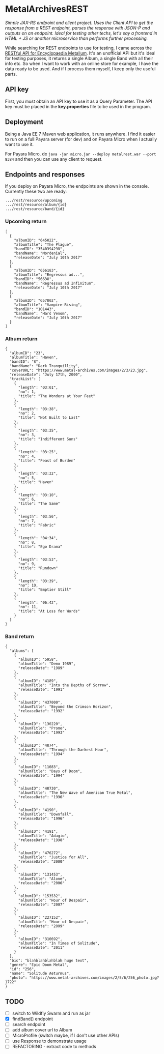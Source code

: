 # MetalArchivesREST

_Simple JAX-RS endpoint and client project. Uses the Client API to get the response from a REST endpoint, parses the response with JSON-P and outputs on an endpoint. Ideal for testing other techs, let's say a frontend in HTML + JS or another microservice than performs further processing._

While searching for REST endpoints to use for testing, I came across the [RESTful API for Encyclopaedia Metallum](http://em.wemakesites.net/#/overview). It's an unofficial API but it's ideal for testing purposes, it returns a single Album, a single Band with all their info etc. So when I want to work with an online store for example, I have the data ready to be used. And if I process them myself, I keep only the useful parts.

## API key
First, you must obtain an API key to use it as a Query Parameter. The API key must be placed in the **key.properties** file to be used in the program.

## Deployment
Being a Java EE 7 Maven web application, it runs anywhere. I find it easier to run on a full Payara server (for dev) and on Payara Micro when I actually want to use it.

For Payara Micro, do `java -jar micro.jar --deploy metalrest.war --port 8384` and then you can use any client to request.

## Endpoints and responses
If you deploy on Payara Micro, the endpoints are shown in the console. Currently these two are ready:
```
.../rest/resource/upcoming
.../rest/resource/album/{id}
.../rest/resource/band/{id}
```
### Upcoming return
```
[
  {
    "albumID": "645022",
    "albumTitle": "The Plague",
    "bandID": "3540394298",
    "bandName": "Mordenial",
    "releaseDate": "July 10th 2017"
  },
  {
    "albumID": "656183",
    "albumTitle": "Regressus ad...",
    "bandID": "56638",
    "bandName": "Regressus ad Infinitum",
    "releaseDate": "July 10th 2017"
  },
  {
    "albumID": "657802",
    "albumTitle": "Vampire Rising",
    "bandID": "101443",
    "bandName": "Hard Venom",
    "releaseDate": "July 10th 2017"
  }
]
```
### Album return
```
{
  "albumID": "23",
  "albumTitle": "Haven",
  "bandID": "8",
  "bandName": "Dark Tranquillity",
  "coverURL": "https://www.metal-archives.com/images/2/3/23.jpg",
  "releaseDate": "July 17th, 2000",
  "trackList": [
    {
      "length": "03:01",
      "no": 1,
      "title": "The Wonders at Your Feet"
    },
    {
      "length": "03:38",
      "no": 2,
      "title": "Not Built to Last"
    },
    {
      "length": "03:35",
      "no": 3,
      "title": "Indifferent Suns"
    },
    {
      "length": "03:25",
      "no": 4,
      "title": "Feast of Burden"
    },
    {
      "length": "03:32",
      "no": 5,
      "title": "Haven"
    },
    {
      "length": "03:10",
      "no": 6,
      "title": "The Same"
    },
    {
      "length": "03:56",
      "no": 7,
      "title": "Fabric"
    },
    {
      "length": "04:34",
      "no": 8,
      "title": "Ego Drama"
    },
    {
      "length": "03:53",
      "no": 9,
      "title": "Rundown"
    },
    {
      "length": "03:39",
      "no": 10,
      "title": "Emptier Still"
    },
    {
      "length": "06:42",
      "no": 11,
      "title": "At Loss for Words"
    }
  ]
}
```
### Band return
```
{
  "albums": [
    {
      "albumID": "5958",
      "albumTitle": "Demo 1989",
      "releaseDate": "1989"
    },
    {
      "albumID": "4189",
      "albumTitle": "Into the Depths of Sorrow",
      "releaseDate": "1991"
    },
    {
      "albumID": "437000",
      "albumTitle": "Beyond the Crimson Horizon",
      "releaseDate": "1992"
    },
    {
      "albumID": "130220",
      "albumTitle": "Promo",
      "releaseDate": "1993"
    },
    {
      "albumID": "4074",
      "albumTitle": "Through the Darkest Hour",
      "releaseDate": "1994"
    },
    {
      "albumID": "11083",
      "albumTitle": "Days of Doom",
      "releaseDate": "1994"
    },
    {
      "albumID": "40730",
      "albumTitle": "The New Wave of American True Metal",
      "releaseDate": "1996"
    },
    {
      "albumID": "4190",
      "albumTitle": "Downfall",
      "releaseDate": "1996"
    },
    {
      "albumID": "4191",
      "albumTitle": "Adagio",
      "releaseDate": "1998"
    },
    {
      "albumID": "476272",
      "albumTitle": "Justice for All",
      "releaseDate": "2000"
    },
    {
      "albumID": "131453",
      "albumTitle": "Alone",
      "releaseDate": "2006"
    },
    {
      "albumID": "153532",
      "albumTitle": "Hour of Despair",
      "releaseDate": "2007"
    },
    {
      "albumID": "227152",
      "albumTitle": "Hour of Despair",
      "releaseDate": "2009"
    },
    {
      "albumID": "310692",
      "albumTitle": "In Times of Solitude",
      "releaseDate": "2011"
    }
  ],
  "bio": "blahblahblahblah huge text",
  "genre": "Epic Doom Metal",
  "id": "256",
  "name": "Solitude Aeturnus",
  "photo": "https://www.metal-archives.com/images/2/5/6/256_photo.jpg?1722"
}
```
## TODO
- [ ] switch to Wildfly Swarm and run as jar
- [X] findBand() endpoint
- [ ] search endpoint
- [ ] add album cover url to Album
- [ ] MicroProfile (switch maybe, if I don't use other APIs)
- [ ] use Response to demonstrate usage
- [ ] REFACTORING - extract code to methods
